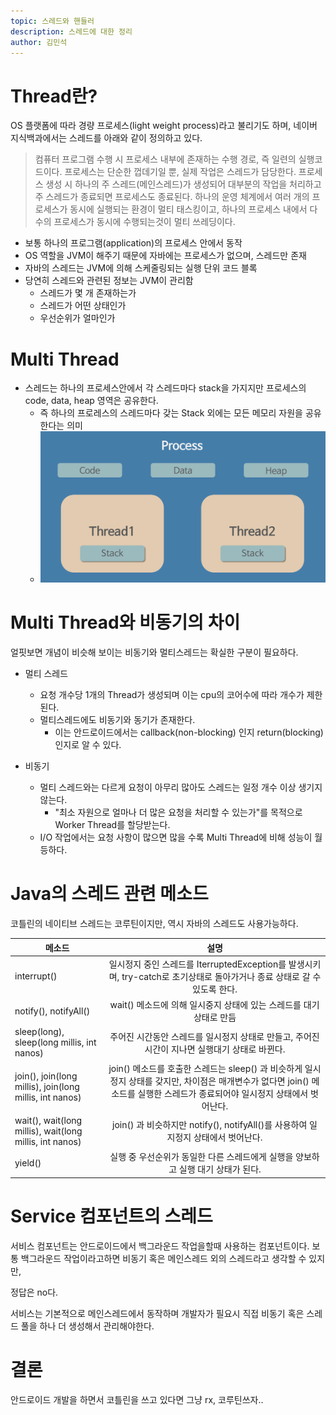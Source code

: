 ```yaml
---
topic: 스레드와 핸들러
description: 스레드에 대한 정리
author: 김민석
---
```


# Thread란?

OS 플랫폼에 따라 경량 프로세스(light weight process)라고 불리기도 하며,
네이버 지식백과에서는 스레드를 아래와 같이 정의하고 있다.

> 컴퓨터 프로그램 수행 시 프로세스 내부에 존재하는 수행 경로, 즉 일련의 실행코드이다. 프로세스는 단순한 껍데기일 뿐, 실제 작업은 스레드가 담당한다. 프로세스 생성 시 하나의 주 스레드(메인스레드)가 생성되어 대부분의 작업을 처리하고 주 스레드가 종료되면 프로세스도 종료된다. 하나의 운영 체계에서 여러 개의 프로세스가 동시에 실행되는 환경이 멀티 태스킹이고, 하나의 프로세스 내에서 다수의 프로세스가 동시에 수행되는것이 멀티 쓰레딩이다.

- 보통 하나의 프로그램(application)의 프로세스 안에서 동작
- OS 역할을 JVM이 해주기 때문에 자바에는 프로세스가 없으며, 스레드만 존재
- 자바의 스레드는 JVM에 의해 스케줄링되는 실행 단위 코드 블록
- 당연히 스레드와 관련된 정보는 JVM이 관리함
  - 스레드가 몇 개 존재하는가
  - 스레드가 어떤 상태인가
  - 우선순위가 얼마인가

# Multi Thread

- 스레드는 하나의 프로세스안에서 각 스레드마다 stack을 가지지만 프로세스의 code, data, heap 영역은 공유한다.
  - 즉 하나의 프로레스의 스레드마다 갖는 Stack 외에는 모든 메모리 자원을 공유한다는 의미
  - ![preview](preview/thread.png)

# Multi Thread와 비동기의 차이

얼핏보면 개념이 비슷해 보이는 비동기와 멀티스레드는 확실한 구분이 필요하다.

- 멀티 스레드
  - 요청 개수당 1개의 Thread가 생성되며 이는 cpu의 코어수에 따라 개수가 제한된다.
  - 멀티스레드에도 비동기와 동기가 존재한다. 
    - 이는 안드로이드에서는 callback(non-blocking) 인지 return(blocking) 인지로 알 수 있다.

- 비동기
  - 멀티 스레드와는 다르게 요청이 아무리 많아도 스레드는 일정 개수 이상 생기지 않는다.
    - "최소 자원으로 얼마나 더 많은 요청을 처리할 수 있는가"를 목적으로 Worker Thread를 할당받는다.
  - I/O 작업에서는 요청 사항이 많으면 많을 수록 Multi Thread에 비해 성능이 월등하다.


# Java의 스레드 관련 메소드

코틀린의 네이티브 스레드는 코루틴이지만,
역시 자바의 스레드도 사용가능하다.

| 메소드 | 설명 |
| ------ |:---------:|
| interrupt() | 일시정지 중인 스레드를 IterruptedException를 발생시키며, try-catch로 초기상태로 돌아가거나 종료 상태로 갈 수 있도록 한다. |
| notify(), notifyAll() | wait() 메소드에 의해 일시중지 상태에 있는 스레드를 대기상태로 만듬 |
| sleep(long), sleep(long millis, int nanos) | 주어진 시간동안 스레드를 일시정지 상태로 만들고, 주어진 시간이 지나면 실행대기 상태로 바뀐다. |
| join(), join(long millis), join(long millis, int nanos) | join() 메소드를 호출한 스레드는 sleep() 과 비슷하게 일시정지 상태를 갖지만, 차이점은 매개변수가 없다면 join() 메소드를 실행한 스레드가 종료되어야 일시정지 상태에서 벗어난다. |
| wait(), wait(long millis), wait(long millis, int nanos) | join() 과 비슷하지만 notify(), notifyAll()를 사용하여 일지정지 상태에서 벗어난다. |
| yield() | 실행 중 우선순위가 동일한 다른 스레드에게 실행을 양보하고 실행 대기 상태가 된다. |

# Service 컴포넌트의 스레드

서비스 컴포넌트는 안드로이드에서 백그라운드 작업을할때 사용하는 컴포넌트이다.
보통 백그라운드 작업이라고하면 비동기 혹은 메인스레드 외의 스레드라고 생각할 수 있지만,

정답은 no다.

서비스는 기본적으로 메인스레드에서 동작하며
개발자가 필요시 직접 비동기 혹은 스레드 풀을 하나 더 생성해서 관리해야한다.

# 결론

안드로이드 개발을 하면서 코틀린을 쓰고 있다면
그냥 rx, 코루틴쓰자..